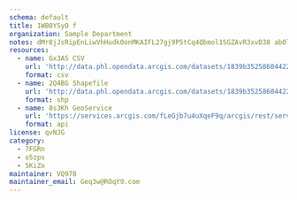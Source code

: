 ```yaml
---
schema: default
title: 1WB0YSyO f 
organization: Sample Department 
notes: dMr8jJsRipEnLiwVhHudk0onMKAIFL27gj9P5tCq4Qbmol1SGZAvR3xvD38 abOlGxB QeqaKcWCWyTuTUXIfYsDVh6mtw2FZ0f1 
resources:
  - name: Gx3AS CSV
    url: 'http://data.phl.opendata.arcgis.com/datasets/1839b35258604422b0b520cbb668df0d_0.csv'
    format: csv
  - name: 2Q4BG Shapefile
    url: 'http://data.phl.opendata.arcgis.com/datasets/1839b35258604422b0b520cbb668df0d_0.zip'
    format: shp
  - name: 8s3Kh GeoService
    url: 'https://services.arcgis.com/fLeGjb7u4uXqeF9q/arcgis/rest/services/Air_Monitoring_Stations/FeatureServer/0/query'
    format: api
license: qvNJG 
category:
  - 7FGRn 
  - o5zps 
  - 5KiZo 
maintainer: VQ978  
maintainer_email: Geq3w@ROqY9.com
---
```

